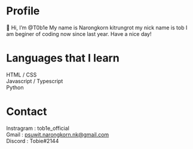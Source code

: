 # Profile
👋 Hi, I’m @T0b1e
My name is Narongkorn kitrungrot my nick name is tob 
I am beginer of coding now since last year.
Have a nice day!
# Languages that I learn 
HTML / CSS<br>
Javascript / Typescript<br>
Python<br>
# Contact
Instragram : tob1e_official<br>
Gmail : psuwit.narongkorn.nk@gmail.com<br>
Discord : Tobie#2144<br>
<!---
T0b1e/T0b1e is a ✨ special ✨ repository because its `README.md` (this file) appears on your GitHub profile.
You can click the Preview link to take a look at your changes.
--->
